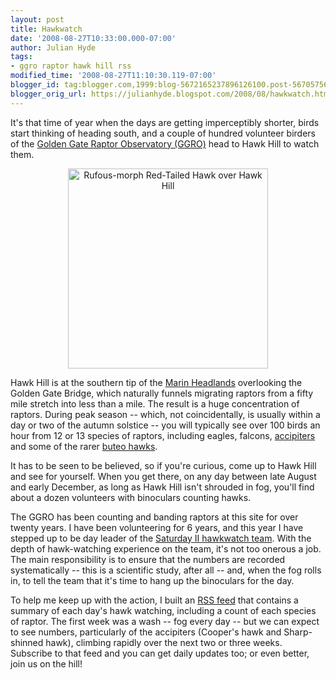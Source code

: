 ```yaml
---
layout: post
title: Hawkwatch
date: '2008-08-27T10:33:00.000-07:00'
author: Julian Hyde
tags:
- ggro raptor hawk hill rss
modified_time: '2008-08-27T11:10:30.119-07:00'
blogger_id: tag:blogger.com,1999:blog-5672165237896126100.post-5670575637908057003
blogger_orig_url: https://julianhyde.blogspot.com/2008/08/hawkwatch.html
---
```


It's that time of year when the days are getting imperceptibly
shorter, birds start thinking of heading south, and a couple of
hundred volunteer birders of the
[Golden Gate Raptor Observatory (GGRO)](http://www.ggro.org/)
head to Hawk Hill to watch them.

<a href="http://www.hydromatic.net/pix/pix2004/new/P2004A01_140_4064.JPG">
  <img style="display:block; margin:0px auto 10px; text-align:center;cursor:pointer; cursor:hand;width: 320px;"
    src="/assets/img/P2004A01_140_4064_cropped.jpg" border="0"
    alt="Rufous-morph Red-Tailed Hawk over Hawk Hill" />
</a>

Hawk Hill is at the southern tip of the
[Marin Headlands](https://en.wikipedia.org/wiki/Marin_Headlands#Wildlife)
overlooking the Golden Gate Bridge, which naturally
funnels migrating raptors from a fifty mile stretch into less than a
mile. The result is a huge concentration of raptors. During peak
season -- which, not coincidentally, is usually within a day or two of
the autumn solstice -- you will typically see over 100 birds an hour
from 12 or 13 species of raptors, including eagles, falcons,
[accipiters](https://en.wikipedia.org/wiki/Accipiter) and some of the rarer
[buteo hawks](https://en.wikipedia.org/wiki/Buteo).

It has to be seen to be believed, so if you're curious, come up to
Hawk Hill and see for yourself. When you get there, on any day between
late August and early December, as long as Hawk Hill isn't shrouded in
fog, you'll find about a dozen volunteers with binoculars counting
hawks.

The GGRO has been counting and banding raptors at this site for over
twenty years. I have been volunteering for 6 years, and this year I
have stepped up to be day leader of the
[Saturday II hawkwatch team](https://groups.google.com/group/hawkwatchsatii).
With the depth of hawk-watching experience on the
team, it's not too onerous a job. The main responsibility is to ensure
that the numbers are recorded systematically -- this is a scientific
study, after all -- and, when the fog rolls in, to tell the team that
it's time to hang up the binoculars for the day.

To help me keep up with the action, I built an
[RSS feed](http://www.hydromatic.net/ggro/feed.xml) that
contains a summary of each day's hawk watching, including a count of
each species of raptor. The first week was a wash -- fog every day --
but we can expect to see numbers, particularly of the accipiters
(Cooper's hawk and Sharp-shinned hawk), climbing rapidly over the next
two or three weeks. Subscribe to that feed and you can get daily
updates too; or even better, join us on the hill!

